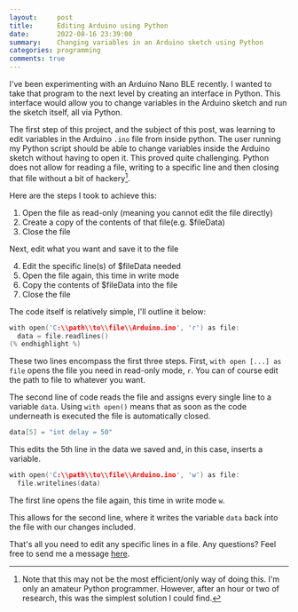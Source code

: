 ```yaml
---
layout:     post
title:      Editing Arduino using Python
date:       2022-08-16 23:39:00
summary:    Changing variables in an Arduino sketch using Python
categories: programming
comments: true
---
```

I've been experimenting with an Arduino Nano BLE recently. I wanted to take that program to the next level by creating an interface in Python. This interface would allow you to change variables in the Arduino sketch and run the sketch itself, all via Python.

The first step of this project, and the subject of this post, was learning to edit variables in the Arduino `.ino` file from inside python. The user running my Python script should be able to change variables inside the Arduino sketch without having to open it. This proved quite challenging. Python does not allow for reading a file, writing to a specific line and then closing that file without a bit of hackery[^1].

Here are the steps I took to achieve this:

  1. Open the file as read-only (meaning you cannot edit the file directly)
  2. Create a copy of the contents of that file(e.g. $fileData)
  3. Close the file

Next, edit what you want and save it to the file

  4. Edit the specific line(s) of $fileData needed
  5. Open the file again, this time in write mode
  6. Copy the contents of $fileData into the file
  7. Close the file

The code itself is relatively simple, I'll outline it below:

```cpp
with open('C:\\path\\to\\file\\Arduino.ino', 'r') as file:
  data = file.readlines()
(% endhighlight %)
```
These two lines encompass the first three steps. First, `with open [...] as file` opens the file you need in read-only mode, `r`. You can of course edit the path to file to whatever you want.

The second line of code reads the file and assigns every single line to a variable `data`. Using `with open()` means that as soon as the code underneath is executed the file is automatically closed.

```cpp
data[5] = "int delay = 50"
```

This edits the 5th line in the data we saved and, in this case, inserts a variable.

```cpp
with open('C:\\path\\to\\file\\Arduino.ino', 'w') as file:
  file.writelines(data)
```

The first line opens the file again, this time in write mode `w`.

This allows for the second line, where it writes the variable `data` back into the file with our changes included.

That's all you need to edit any specific lines in a file. Any questions? Feel free to send me a message [here](https://www.bgigurtsis.com/contact/).


[^1]: Note that this may not be the most efficient/only way of doing this. I'm only an amateur Python programmer. However, after an hour or two of research, this was the simplest solution I could find.

